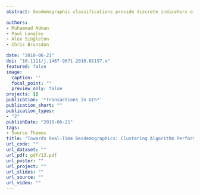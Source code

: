 ```yaml
---
abstract: Geodemographic classifications provide discrete indicators of the social, economic and demographic characteristics of people living within small geographic areas. They have hitherto been regarded as products, which are the final “best” outcome that can be achieved using available data and algorithms. However, reduction in computational cost, increased network bandwidths and increasingly accessible spatial data infrastructures have together created the potential for the creation of classifications in near real time within distributed online environments. Yet paramount to the creation of truly real time geodemographic classifications is the ability for software to process and efficiency cluster large multidimensional spatial databases within a timescale that is consistent with online user interaction. To this end, this article evaluates the computational efficiency of a number of clustering algorithms with a view to creating geodemographic classifications “on the fly” at a range of different geographic scales.

authors:
- Muhammad Adnan
- Paul Longley
- Alex Singleton
- Chris Brunsdon

date: "2010-06-21"
doi: "10.1111/j.1467-9671.2010.01197.x"
featured: false
image:
  caption: ''
  focal_point: ""
  preview_only: false
projects: []
publication: '*Transactions in GIS*'
publication_short: ""
publication_types:
- "2"
publishDate: "2010-06-21"
tags:
- Source Themes
title: "Towards Real‐Time Geodemographics: Clustering Algorithm Performance for Large Multidimensional Spatial Databases"
url_code: ""
url_dataset: ""
url_pdf: pdf/13.pdf
url_poster: ""
url_project: ""
url_slides: ""
url_source: ""
url_video: ""
---
```


